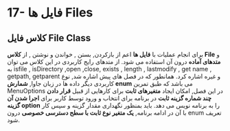 # 17- فایل ها Files


## کلاس فایل File Class


برای انجام عملیات با **فایل ها** اعم از بازکردن, بستن , خواندن و نوشتن , از **کلاس File** و **متدهای آماده** درون آن استفاده می شود. از متدهای رایج کاربردی در این کلاس می توان به isfile , isDirectory ,open ,close, exists , length , lastmodify , get name , getpath, getparent و غیره اشاره کرد.
همانطور که در فصل های پیش اشاره شد, نوع کاربردی دیگر داده ها در زبان جاوا, **شمارش enum** می باشد که طبق تمرین MenuOptions در این فصل, امکان ایجاد **متغیرهای ثابت** برای کارهایی از قبیل **قرار دادن چند شماره گزینه ثابت** در برنامه برای انتخاب و ورود توسط کاربر برای **اجرا شدن آن گزینه option** را به برنامه نویس می دهد. باید بمنظور نگهداری مقدار گزینه و سپس کار با آن در ادامه برنامه, **یک متغیر نوع ثابت با سطح دسترسی خصوصی** درون enum تعریف شود. 

